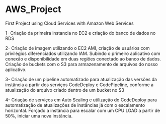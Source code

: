 # AWS_Project
First Project using Cloud Services with Amazon Web Services

1- Criação da primeira instancia no EC2 e criação do banco de dados no RDS

2- Criação de imagem utilizando o EC2 AMI, criação de usuários com privilégios diferenciados utilizando IAM. Subindo o primeiro aplicativo com conexão e disponibilidade em duas regiões conectado ao banco de dados. Criação de buckets com o S3 para armazenamento de arquivos do nosso aplicativo.

3- Criação de um pipeline automatizado para atualização das versões da instância a partir dos serviços CodeDeploy e CodePipeline, conforme a atualização do arquivo criado dentro de um bucket no S3

4- Criação de serviços em Auto Scaling e utilização do CodeDeploy para automatização de atualizações de instâncias já com o escalamento horizontal. Forçado a instância para escalar com um CPU LOAD a partir de 50%, iniciar uma nova instância.
